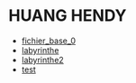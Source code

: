 # HUANG HENDY
* [fichier_base_0](./base_0.html)
* [labyrinthe](./labyrinthe.html)
* [labyrinthe2](./labyrinthe2.html)
* [test](./new.html)
